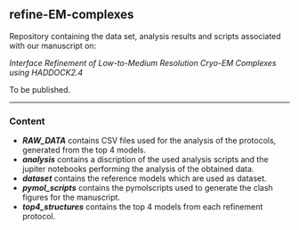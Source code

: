 ## refine-EM-complexes

Repository containing the data set, analysis results and scripts associated with our manuscript on:

_Interface Refinement of Low-to-Medium Resolution Cryo-EM Complexes using HADDOCK2.4_

To be published.

***

### Content

* ***RAW_DATA*** contains CSV files used for the analysis of the protocols, generated from the top 4 models.  
* ***analysis*** contains a discription of the used analysis scripts and the jupiter notebooks performing the analysis of the obtained data.  
* ***dataset*** contains the reference models which are used as dataset.  
* ***pymol_scripts*** contains the pymolscripts used to generate the clash figures for the manuscript.  
* ***top4_structures*** contains the top 4 models from each refinement protocol.
